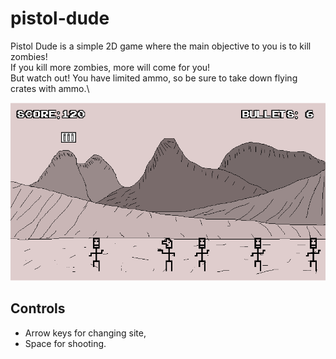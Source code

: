 # pistol-dude

Pistol Dude is a simple 2D game where the main objective to you is to kill zombies!\
If you kill more zombies, more will come for you!\
But watch out! You have limited ammo, so be sure to take down flying crates with ammo.\

![pistol-dude_screen](https://github.com/Buovsky/pistol-dude/blob/master/screenshot.png?raw=true)

## Controls
* Arrow keys for changing site,
* Space for shooting.
